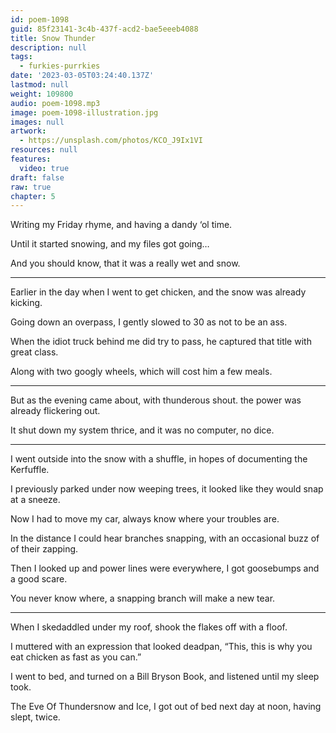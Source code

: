 ```yaml
---
id: poem-1098
guid: 85f23141-3c4b-437f-acd2-bae5eeeb4088
title: Snow Thunder
description: null
tags:
  - furkies-purrkies
date: '2023-03-05T03:24:40.137Z'
lastmod: null
weight: 109800
audio: poem-1098.mp3
image: poem-1098-illustration.jpg
images: null
artwork:
  - https://unsplash.com/photos/KCO_J9Ix1VI
resources: null
features:
  video: true
draft: false
raw: true
chapter: 5
---
```


Writing my Friday rhyme,
and having a dandy ‘ol time.

Until it started snowing,
and my files got going…

And you should know,
that it was a really wet and snow.

---

Earlier in the day when I went to get chicken,
and the snow was already kicking.

Going down an overpass,
I gently slowed to 30 as not to be an ass.

When the idiot truck behind me did try to pass,
he captured that title with great class.

Along with two googly wheels,
which will cost him a few meals.

---

But as the evening came about, with thunderous shout.
the power was already flickering out.

It shut down my system thrice,
and it was no computer, no dice.

---

I went outside into the snow with a shuffle,
in hopes of documenting the Kerfuffle.

I previously parked under now weeping trees,
it looked like they would snap at a sneeze.

Now I had to move my car,
always know where your troubles are.

In the distance I could hear branches snapping,
with an occasional buzz of of their zapping.

Then I looked up and power lines were everywhere,
I got goosebumps and a good scare.

You never know where,
a snapping branch will make a new tear.

---

When I skedaddled under my roof,
shook the flakes off with a floof.

I muttered with an expression that looked deadpan,
“This, this is why you eat chicken as fast as you can.”

I went to bed, and turned on a Bill Bryson Book,
and listened until my sleep took.

The Eve Of Thundersnow and Ice,
I got out of bed next day at noon, having slept, twice.
